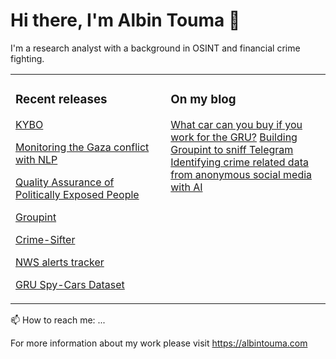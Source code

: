 # Hi there, I'm Albin Touma 👋

I'm a research analyst with a background in OSINT and financial crime fighting. 

<table><tr><td valign="top" width="33%">

### Recent releases
<!-- recent_releases starts -->
[KYBO](https://github.com/AlbinTouma/CompaniesHouse)

[Monitoring the Gaza conflict with NLP](https://github.com/AlbinTouma/israel)

[Quality Assurance of Politically Exposed People](https://github.com/AlbinTouma/PEP-Data-Quality-Assurance)

[Groupint](https://github.com/OSINT-for-Ukraine/groupint)

[Crime-Sifter](https://github.com/AlbinTouma/Signal-Sifter)

[NWS alerts tracker](https://github.com/AlbinTouma/NWS-alerts-daily-tracker)

[GRU Spy-Cars Dataset](https://github.com/AlbinTouma/GRU-Spy-Cars-Dataset)


</td><td valign="top" width="34%">

### On my blog

[What car can you buy if you work for the GRU?](https://albintouma.com/posts/employees-of-the-GRU)
[Building Groupint to sniff Telegram](https://albintouma.com/posts/GroupInt)
[Identifying crime related data from anonymous social media with AI](https://albintouma.com/posts/Exploring%20Crime%20Discussions%20on%20Swedish%20Forums%20Using%20LLMs)

</td></tr></table>


📫 How to reach me: ...

For more information about my work please visit https://albintouma.com
